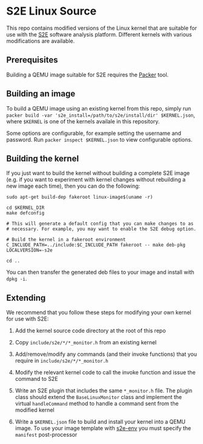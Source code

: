 # S2E Linux Source

This repo contains modified versions of the Linux kernel that are suitable for
use with the [S2E](http://s2e.systems) software analysis platform. Different
kernels with various modifications are available.

## Prerequisites

Building a QEMU image suitable for S2E requires the [Packer](https://packer.io)
tool.

## Building an image

To build a QEMU image using an existing kernel from this repo, simply run
`packer build -var 's2e_install=/path/to/s2e/install/dir' $KERNEL.json`, where
`$KERNEL` is one of the kernels availale in this repository.

Some options are configurable, for example setting the username and password.
Run `packer inspect $KERNEL.json` to view configurable options.

## Building the kernel

If you just want to build the kernel without building a complete S2E image
(e.g. if you want to experiment with kernel changes without rebuilding a new
image each time), then you can do the following:

```
sudo apt-get build-dep fakeroot linux-image$(uname -r)

cd $KERNEL_DIR
make defconfig

# This will generate a default config that you can make changes to as
# necessary. For example, you may want to enable the S2E debug option.

# Build the kernel in a fakeroot environment
C_INCLUDE_PATH=../include:$C_INCLUDE_PATH fakeroot -- make deb-pkg LOCALVERSION=-s2e

cd ..
```

You can then transfer the generated deb files to your image and install with
`dpkg -i`.

## Extending

We recommend that you follow these steps for modifying your own kernel for use
with S2E:

1. Add the kernel source code directory at the root of this repo

2. Copy `include/s2e/*/*_monitor.h` from an existing kernel

3. Add/remove/modify any commands (and their invoke functions) that you require
   in `include/s2e/*/*_monitor.h`

4. Modify the relevant kernel code to call the invoke function and issue the
   command to S2E

5. Write an S2E plugin that includes the same `*_monitor.h` file. The
   plugin class should extend the `BaseLinuxMonitor` class and implement the
   virtual `handleCommand` method to handle a command sent from the modified
   kernel

6. Write a `$KERNEL.json` file to build and install your kernel into a QEMU
   image. To use your image template with
   [s2e-env](https://github.com/dslab-epfl/s2e-env.git) you must specify the
   `manifest` post-processor
